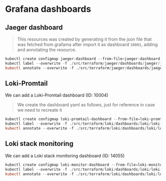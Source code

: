 # Grafana dashboards

## Jaeger dashboard

> This resources was created by generating it from the json file that was fetched from grafama after import it as dashboard `10001`, adding  and annotating the resource.

```powershell
kubectl create configmap jaeger-dashboard --from-file=jaeger-dashboard.json=./src/terraform/jaeger/dashboards/jaeger/jaeger-grafana-dashboard.json -n infrastructure -o yaml > ./src/terraform/jaeger/dashboards/jaeger/jaeger-grafana-dashboard.yaml
kubectl label --overwrite -f ./src/terraform/jaeger/dashboards/jaeger/jaeger-grafana-dashboard.yaml grafana_dashboard=1
kubectl annotate --overwrite -f ./src/terraform/jaeger/dashboards/jaeger/jaeger-grafana-dashboard.yaml k8s-sidecar-target-directory=/tmp/dashboards/Infrastructure
```

## Loki-Promtail

We can add a Loki-Promtail dashboard (ID: 10004)

> We create the dashboard yaml as follows, just for reference in case we need to recreate it

```powershell
kubectl create configmap loki-promtail-dashboard --from-file=loki-promtail-dashboard.json=./src/terraform/loki/dashboards/loki/loki-promtail-dashboard.json -n infrastructure -o yaml > ./src/terraform/loki/dashboards/loki/loki-promtail-dashboard.yaml
kubectl label --overwrite -f ./src/terraform/loki/dashboards/loki/loki-promtail-dashboard.yaml grafana_dashboard=1
kubectl annotate --overwrite -f ./src/terraform/loki/dashboards/loki/loki-promtail-dashboard.yaml k8s-sidecar-target-directory=/tmp/dashboards/Infrastructure
```

## Loki stack monitoring

We can add a Loki stack monitoring dashboard (ID: 14055)

```powershell
kubectl create configmap loki-monitor-dashboard --from-file=loki-monitor-dashboard.json=./src/terraform/loki/dashboards/loki/loki-monitor-dashboard.json -n infrastructure -o yaml > ./src/terraform/loki/dashboards/loki/loki-monitor-dashboard.yaml
kubectl label --overwrite -f ./src/terraform/loki/dashboards/loki/loki-monitor-dashboard.yaml grafana_dashboard=1
kubectl annotate --overwrite -f ./src/terraform/loki/dashboards/loki/loki-monitor-dashboard.yaml k8s-sidecar-target-directory=/tmp/dashboards/Infrastructure
```
